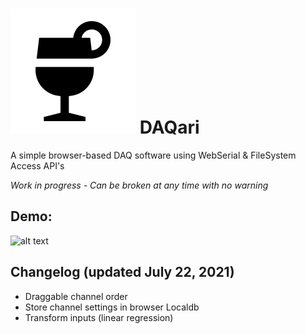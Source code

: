 # ![alt text](https://github.com/nravanelli/DAQari/blob/main/images/logo.svg) DAQari
A simple browser-based DAQ software using WebSerial &amp; FileSystem Access API's

<i>Work in progress - Can be broken at any time with no warning</i>

## Demo:

![alt text](https://github.com/nravanelli/DAQari/blob/main/images/DAQariV1.gif)

Changelog (updated July 22, 2021)
------

- Draggable channel order
- Store channel settings in browser Localdb
- Transform inputs (linear regression)
